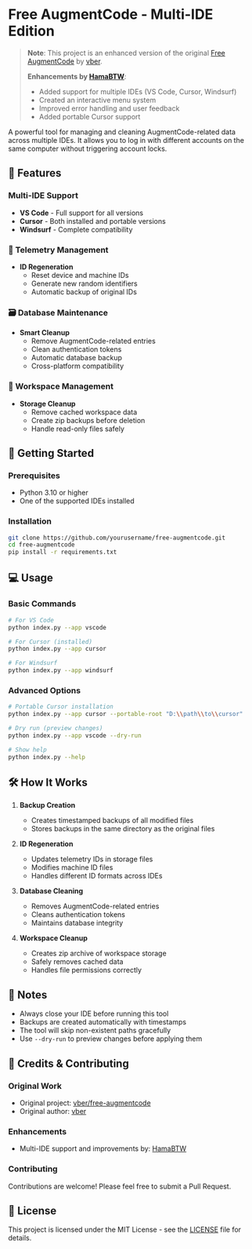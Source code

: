 # Free AugmentCode - Multi-IDE Edition

> **Note**: This project is an enhanced version of the original [Free AugmentCode](https://github.com/vber/free-augmentcode) by [vber](https://github.com/vber).
>
> **Enhancements by [HamaBTW](https://github.com/HamaBTW)**:
> - Added support for multiple IDEs (VS Code, Cursor, Windsurf)
> - Created an interactive menu system
> - Improved error handling and user feedback
> - Added portable Cursor support

A powerful tool for managing and cleaning AugmentCode-related data across multiple IDEs. It allows you to log in with different accounts on the same computer without triggering account locks.

## 🌟 Features

### Multi-IDE Support
- **VS Code** - Full support for all versions
- **Cursor** - Both installed and portable versions
- **Windsurf** - Complete compatibility

### 🔄 Telemetry Management
- **ID Regeneration**
  - Reset device and machine IDs
  - Generate new random identifiers
  - Automatic backup of original IDs
  
### 🗃️ Database Maintenance
- **Smart Cleanup**
  - Remove AugmentCode-related entries
  - Clean authentication tokens
  - Automatic database backup
  - Cross-platform compatibility

### 📁 Workspace Management
- **Storage Cleanup**
  - Remove cached workspace data
  - Create zip backups before deletion
  - Handle read-only files safely

## 🚀 Getting Started

### Prerequisites
- Python 3.10 or higher
- One of the supported IDEs installed

### Installation
```bash
git clone https://github.com/yourusername/free-augmentcode.git
cd free-augmentcode
pip install -r requirements.txt
```

## 💻 Usage

### Basic Commands
```bash
# For VS Code
python index.py --app vscode

# For Cursor (installed)
python index.py --app cursor

# For Windsurf
python index.py --app windsurf
```

### Advanced Options
```bash
# Portable Cursor installation
python index.py --app cursor --portable-root "D:\\path\\to\\cursor"

# Dry run (preview changes)
python index.py --app vscode --dry-run

# Show help
python index.py --help
```

## 🛠️ How It Works

1. **Backup Creation**
   - Creates timestamped backups of all modified files
   - Stores backups in the same directory as the original files

2. **ID Regeneration**
   - Updates telemetry IDs in storage files
   - Modifies machine ID files
   - Handles different ID formats across IDEs

3. **Database Cleaning**
   - Removes AugmentCode-related entries
   - Cleans authentication tokens
   - Maintains database integrity

4. **Workspace Cleanup**
   - Creates zip archive of workspace storage
   - Safely removes cached data
   - Handles file permissions correctly

## 📝 Notes

- Always close your IDE before running this tool
- Backups are created automatically with timestamps
- The tool will skip non-existent paths gracefully
- Use `--dry-run` to preview changes before applying them

## 🤝 Credits & Contributing

### Original Work
- Original project: [vber/free-augmentcode](https://github.com/vber/free-augmentcode)
- Original author: [vber](https://github.com/vber)

### Enhancements
- Multi-IDE support and improvements by: [HamaBTW](https://github.com/HamaBTW)

### Contributing
Contributions are welcome! Please feel free to submit a Pull Request.

## 📜 License

This project is licensed under the MIT License - see the [LICENSE](LICENSE) file for details.
